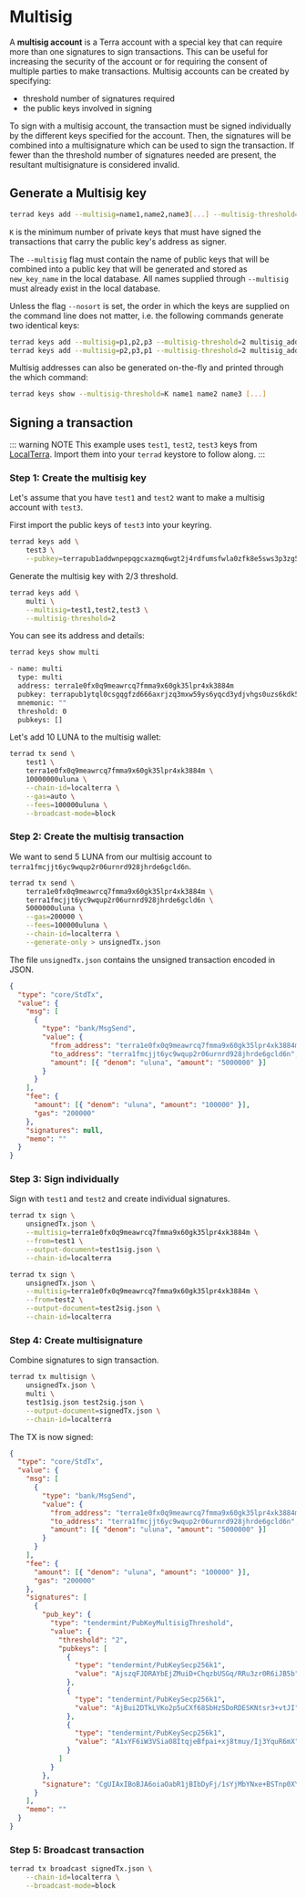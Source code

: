 # Multisig

A **multisig account** is a Terra account with a special key that can require more than one signatures to sign transactions. This can be useful for increasing the security of the account or for requiring the consent of multiple parties to make transactions. Multisig accounts can be created by specifying:

- threshold number of signatures required
- the public keys involved in signing

To sign with a multisig account, the transaction must be signed individually by the different keys specified for the account. Then, the signatures will be combined into a multisignature which can be used to sign the transaction. If fewer than the threshold number of signatures needed are present, the resultant multisignature is considered invalid.

## Generate a Multisig key

```bash
terrad keys add --multisig=name1,name2,name3[...] --multisig-threshold=K new_key_name
```

`K` is the minimum number of private keys that must have signed the transactions that carry the public key's address as signer.

The `--multisig` flag must contain the name of public keys that will be combined into a public key that will be generated and stored as `new_key_name` in the local database. All names supplied through `--multisig` must already exist in the local database.

Unless the flag `--nosort` is set, the order in which the keys are supplied on the command line does not matter, i.e. the following commands generate two identical keys:

```bash
terrad keys add --multisig=p1,p2,p3 --multisig-threshold=2 multisig_address
terrad keys add --multisig=p2,p3,p1 --multisig-threshold=2 multisig_address
```

Multisig addresses can also be generated on-the-fly and printed through the which command:

```bash
terrad keys show --multisig-threshold=K name1 name2 name3 [...]
```

## Signing a transaction

::: warning NOTE
This example uses `test1`, `test2`, `test3` keys from [LocalTerra](https://github.com/terra-money/LocalTerra). Import them into your `terrad` keystore to follow along.
:::

### Step 1: Create the multisig key

Let's assume that you have `test1` and `test2` want to make a multisig account with `test3`.

First import the public keys of `test3` into your keyring.

```sh
terrad keys add \
    test3 \
    --pubkey=terrapub1addwnpepqgcxazmq6wgt2j4rdfumsfwla0zfk8e5sws3p3zg5dkm9007hmfysxas0u2
```

Generate the multisig key with 2/3 threshold.

```sh
terrad keys add \
    multi \
    --multisig=test1,test2,test3 \
    --multisig-threshold=2
```

You can see its address and details:

```sh
terrad keys show multi

- name: multi
  type: multi
  address: terra1e0fx0q9meawrcq7fmma9x60gk35lpr4xk3884m
  pubkey: terrapub1ytql0csgqgfzd666axrjzq3mxw59ys6yqcd3ydjvhgs0uzs6kdk5fp4t73gmkl8t6y02yfq7tvfzd666axrjzq3sd69kp5usk492x6nehqjal67ynv0nfqapzrzy3gmdk27la0kjfqfzd666axrjzq6utqt639ka2j3xkncgk65dup06t297ccljmxhvhu3rmk92u3afjuyz9dg9
  mnemonic: ""
  threshold: 0
  pubkeys: []
```

Let's add 10 LUNA to the multisig wallet:

```bash
terrad tx send \
    test1 \
    terra1e0fx0q9meawrcq7fmma9x60gk35lpr4xk3884m \
    10000000uluna \
    --chain-id=localterra \
    --gas=auto \
    --fees=100000uluna \
    --broadcast-mode=block
```

### Step 2: Create the multisig transaction

We want to send 5 LUNA from our multisig account to `terra1fmcjjt6yc9wqup2r06urnrd928jhrde6gcld6n`.

```bash
terrad tx send \
    terra1e0fx0q9meawrcq7fmma9x60gk35lpr4xk3884m \
    terra1fmcjjt6yc9wqup2r06urnrd928jhrde6gcld6n \
    5000000uluna \
    --gas=200000 \
    --fees=100000uluna \
    --chain-id=localterra \
    --generate-only > unsignedTx.json
```

The file `unsignedTx.json` contains the unsigned transaction encoded in JSON.

```json
{
  "type": "core/StdTx",
  "value": {
    "msg": [
      {
        "type": "bank/MsgSend",
        "value": {
          "from_address": "terra1e0fx0q9meawrcq7fmma9x60gk35lpr4xk3884m",
          "to_address": "terra1fmcjjt6yc9wqup2r06urnrd928jhrde6gcld6n",
          "amount": [{ "denom": "uluna", "amount": "5000000" }]
        }
      }
    ],
    "fee": {
      "amount": [{ "denom": "uluna", "amount": "100000" }],
      "gas": "200000"
    },
    "signatures": null,
    "memo": ""
  }
}
```

### Step 3: Sign individually

Sign with `test1` and `test2` and create individual signatures.

```sh
terrad tx sign \
    unsignedTx.json \
    --multisig=terra1e0fx0q9meawrcq7fmma9x60gk35lpr4xk3884m \
    --from=test1 \
    --output-document=test1sig.json \
    --chain-id=localterra
```

```sh
terrad tx sign \
    unsignedTx.json \
    --multisig=terra1e0fx0q9meawrcq7fmma9x60gk35lpr4xk3884m \
    --from=test2 \
    --output-document=test2sig.json \
    --chain-id=localterra
```

### Step 4: Create multisignature

Combine signatures to sign transaction.

```sh
terrad tx multisign \
    unsignedTx.json \
    multi \
    test1sig.json test2sig.json \
    --output-document=signedTx.json \
    --chain-id=localterra
```

The TX is now signed:

```json
{
  "type": "core/StdTx",
  "value": {
    "msg": [
      {
        "type": "bank/MsgSend",
        "value": {
          "from_address": "terra1e0fx0q9meawrcq7fmma9x60gk35lpr4xk3884m",
          "to_address": "terra1fmcjjt6yc9wqup2r06urnrd928jhrde6gcld6n",
          "amount": [{ "denom": "uluna", "amount": "5000000" }]
        }
      }
    ],
    "fee": {
      "amount": [{ "denom": "uluna", "amount": "100000" }],
      "gas": "200000"
    },
    "signatures": [
      {
        "pub_key": {
          "type": "tendermint/PubKeyMultisigThreshold",
          "value": {
            "threshold": "2",
            "pubkeys": [
              {
                "type": "tendermint/PubKeySecp256k1",
                "value": "AjszqFJDRAYbEjZMuiD+ChqzbUSGq/RRu3zr0R6iJB5b"
              },
              {
                "type": "tendermint/PubKeySecp256k1",
                "value": "AjBui2DTkLVKo2p5uCXf68SbHzSDoRDESKNtsr3+vtJI"
              },
              {
                "type": "tendermint/PubKeySecp256k1",
                "value": "A1xYF6iW3VSia08ItqjeBfpai+xj8tmuy/Ij3YquR6mX"
              }
            ]
          }
        },
        "signature": "CgUIAxIBoBJA6oiaOabR1jBIbDyFj/1sYjMbYNxe+BSTnp0XYM+frC8fHxXStJ+Tl5Hf+3BsyBg1wvX1pDFsTHI7nMKNlJkKfRJAAt2cOJuViJvtwVRGwhNDORmekDSbcodnyMHTwz2Ve4db7B9m/CjYZmJtilV7zk8RWVX6Agjrl/0K5PSQZv29/A=="
      }
    ],
    "memo": ""
  }
}
```

### Step 5: Broadcast transaction

```sh
terrad tx broadcast signedTx.json \
    --chain-id=localterra \
    --broadcast-mode=block
```
